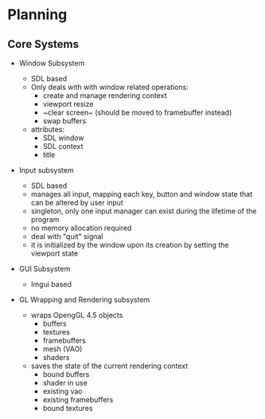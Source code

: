 # Planning

## Core Systems

- Window Subsystem
   + SDL based
   + Only deals with with window related operations:
      * create and manage rendering context
      * viewport resize
      * ~clear screen~ (should be moved to framebuffer instead)
      * swap buffers
   + attributes:
      * SDL window
      * SDL context
      * title

- Input subsystem
   + SDL based
   + manages all input, mapping each key, button and window state that can be altered by user input
   + singleton, only one input manager can exist during the lifetime of the program
   + no memory allocation required
   + deal with "quit" signal
   + it is initialized by the window upon its creation by setting the viewport state

- GUI Subsystem
   + Imgui based
   
- GL Wrapping and Rendering subsystem
   + wraps OpengGL 4.5 objects
     * buffers
     * textures
     * framebuffers
     * mesh (VAO)
     * shaders
   + saves the state of the current rendering context
     * bound buffers
     * shader in use
     * existing vao
     * existing framebuffers
     * bound textures
     
